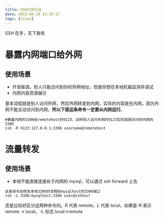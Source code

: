 ```yaml
---
title: SSH打洞大法
date: 2015-09-28 11:35:17
tags: [linux]
---
```


SSH 在手，天下我有

# 暴露内网端口给外网

## 使用场景

- 开发联调。别人只能访问到你的外网地址，但是你想在本地机器监测并调试
- 内网内容资源展示

基本流程就是别人访问外网，然后外网转发到内网，实际的内容是在内网。因为外网不能主动访问到内网，**所以下面这条命令一定要从内网运行**。

```
#暴露内网的3306给remotehost的9123，这样别人访问外网的9123实际就是访问的内网的3306
ssh -R 9123:127.0.0.1:3306 username@remotehost
```

# 流量转发

## 使用场景

- 本地不能直接连接处于内网的 mysql，可以通过 ssh forward 上去

```
这条命令会转发本地3308的流程到mysqlhost的3306端口
ssh -L 3308:mysqlhost:3306 user@sshhost
```

还是比较好区分这两种命令的。R 代表 remote，L 代表 local，如果是-R 表示 remote -> local，-L 标志 local->remote
